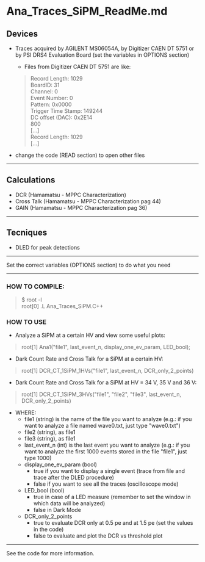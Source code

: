 # Ana_Traces_SiPM_ReadMe.md


## Devices


* Traces acquired by AGILENT MS06054A, by Digitizer CAEN DT 5751 or by PSI DRS4 Evaluation Board (set the variables in OPTIONS section)
  * Files from Digitizer CAEN DT 5751 are like:
  >Record Length: 1029  
  >BoardID: 31  
  >Channel: 0  
  >Event Number: 0  
  >Pattern: 0x0000  
  >Trigger Time Stamp: 149244  
  >DC offset (DAC): 0x2E14  
  >800  
  >[...]  
  >Record Length: 1029  
  >[...]  

* change the code (READ section) to open other files

---

## Calculations


* DCR            (Hamamatsu - MPPC Characterization)
* Cross Talk     (Hamamatsu - MPPC Characterization pag 44)
* GAIN           (Hamamatsu - MPPC Characterization pag 36)

---

## Tecniques

* DLED for peak detections

---
Set the correct variables (OPTIONS section) to do what you need

---

### HOW TO COMPILE:
>$ root -l  
>root[0] .L Ana_Traces_SiPM.C++

### HOW TO USE
  * Analyze a SiPM at a certain HV and view some useful plots:  
  > root[1] Ana1("file1", last_event_n, display_one_ev_param, LED_bool);  

  * Dark Count Rate and Cross Talk for a SiPM at a certain HV:
  > root[1] DCR_CT_1SiPM_1HVs("file1", last_event_n, DCR_only_2_points)

  * Dark Count Rate and Cross Talk for a SiPM at HV = 34 V, 35 V and 36 V:
  > root[1] DCR_CT_1SiPM_3HVs("file1", "file2", "file3", last_event_n, DCR_only_2_points)
    
  * WHERE:
    * file1 (string) is the name of the file you want to analyze (e.g.: if you want to analyze a file named wave0.txt, just type "wave0.txt")
    * file2 (string), as file1
    * file3 (string), as file1
    * last_event_n (int) is the last event you want to analyze (e.g.: if you want to analyze the first 1000 events stored in the file "file1", just type 1000)
    * display_one_ev_param (bool)
       *  true if you want to display a single event (trace from file and trace after the DLED procedure)
       *  false if you want to see all the traces (oscilloscope mode)
    * LED_bool (bool)
        *  true in case of a LED measure (remember to set the window in which data will be analyzed)
        *  false in Dark Mode
    * DCR_only_2_points
        * true to evaluate DCR only at 0.5 pe and at 1.5 pe (set the values in the code)
        * false to evaluate and plot the DCR vs threshold plot
---

See the code for more information.
